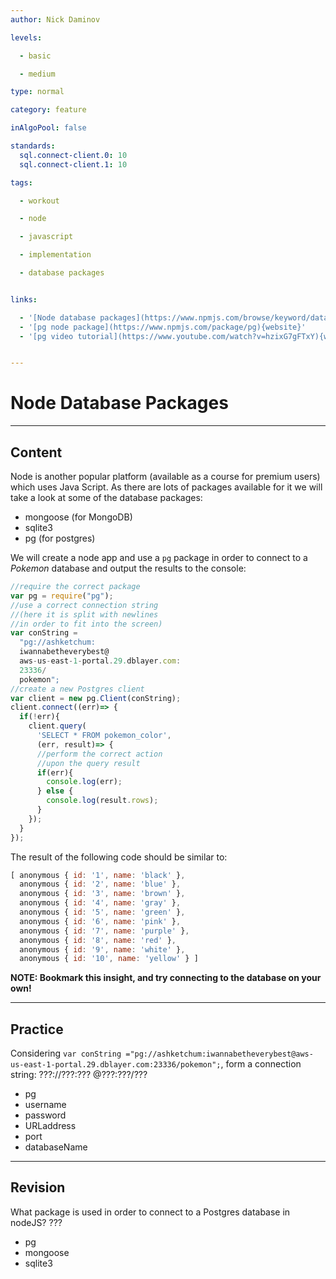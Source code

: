 ```yaml
---
author: Nick Daminov

levels:

  - basic

  - medium

type: normal

category: feature

inAlgoPool: false

standards:
  sql.connect-client.0: 10
  sql.connect-client.1: 10

tags:

  - workout

  - node

  - javascript

  - implementation

  - database packages


links:

  - '[Node database packages](https://www.npmjs.com/browse/keyword/database){website}'
  - '[pg node package](https://www.npmjs.com/package/pg){website}'
  - '[pg video tutorial](https://www.youtube.com/watch?v=hzixG7gFTxY){website}'


---
```


# Node Database Packages

---
## Content

Node is another popular platform (available as a course for premium users) which uses Java Script. As there are lots of packages available for it we will take a look at some of the database packages:
 - mongoose (for MongoDB)
 - sqlite3
 - pg (for postgres)

We will create a node app and use a `pg` package in order to connect to a *Pokemon* database and output the results to the console:
```js
//require the correct package
var pg = require("pg");
//use a correct connection string
//(here it is split with newlines
//in order to fit into the screen)
var conString =
  "pg://ashketchum:
  iwannabetheverybest@
  aws-us-east-1-portal.29.dblayer.com:
  23336/
  pokemon";
//create a new Postgres client
var client = new pg.Client(conString);
client.connect((err)=> {
  if(!err){
    client.query(
      'SELECT * FROM pokemon_color',
      (err, result)=> {
      //perform the correct action
      //upon the query result
      if(err){
        console.log(err);
      } else {
        console.log(result.rows);
      }
    });
  }
});
```
The result of the following code should be similar to:
```js
[ anonymous { id: '1', name: 'black' },
  anonymous { id: '2', name: 'blue' },
  anonymous { id: '3', name: 'brown' },
  anonymous { id: '4', name: 'gray' },
  anonymous { id: '5', name: 'green' },
  anonymous { id: '6', name: 'pink' },
  anonymous { id: '7', name: 'purple' },
  anonymous { id: '8', name: 'red' },
  anonymous { id: '9', name: 'white' },
  anonymous { id: '10', name: 'yellow' } ]
```

**NOTE: Bookmark this insight, and try connecting to the database on your own!**

---
## Practice

Considering `var conString ="pg://ashketchum:iwannabetheverybest@aws-us-east-1-portal.29.dblayer.com:23336/pokemon";`, form a connection string:
???://???:???
@???:???/???


* pg
* username
* password
* URLaddress
* port
* databaseName

---
## Revision

What package is used in order to connect to a Postgres database in nodeJS?
???


* pg
* mongoose
* sqlite3
 
